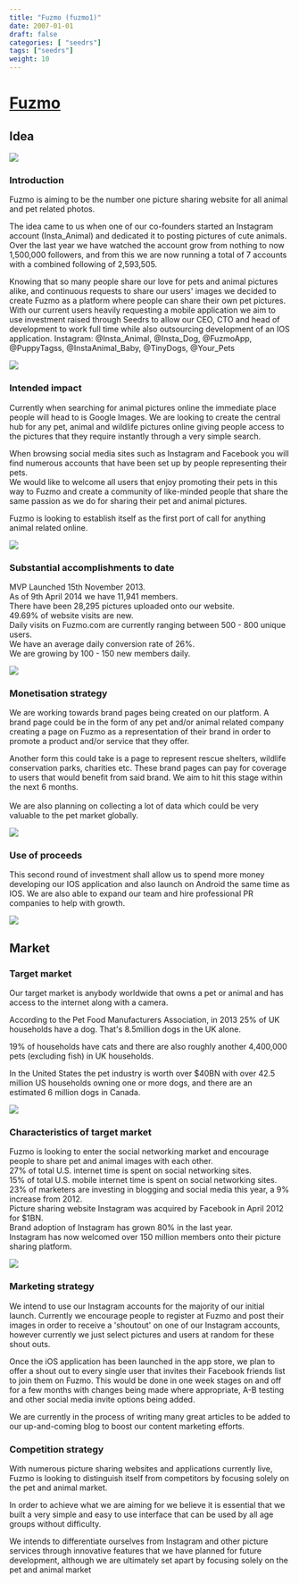 ```yaml
---
title: "Fuzmo (fuzmo1)"
date: 2007-01-01
draft: false
categories: [ "seedrs"]
tags: ["seedrs"]
weight: 10
---
```


# [Fuzmo](https://www.seedrs.com/fuzmo1)

## Idea

![](/img/seedrs/uploads/startup/section_image/image/1108/i68bbuoyxt5dcvkyobfekipxxtjgqhp/IG_INSTA_ANIMAL.png?rect=216%2C81%2C1003%2C510&w=600&fit=clip&s=d272c08212ac7f604c1da3a663a2a3f7)

### Introduction

Fuzmo is aiming to be the number one picture sharing website for all animal and pet related photos.

The idea came to us when one of our co-founders started an Instagram account (Insta_Animal) and dedicated it to posting pictures of cute animals. Over the last year we have watched the account grow from nothing to now 1,500,000 followers, and from this we are now running a total of 7 accounts with a combined following of 2,593,505.

Knowing that so many people share our love for pets and animal pictures alike, and continuous requests to share our users' images we decided to create Fuzmo as a platform where people can share their own pet pictures. With our current users heavily requesting a mobile application we aim to use investment raised through Seedrs to allow our CEO, CTO and head of development to work full time while also outsourcing development of an IOS application. Instagram: @Insta_Animal, @Insta_Dog, @FuzmoApp, @PuppyTagss, @InstaAnimal_Baby, @TinyDogs, @Your_Pets

![](/img/seedrs/uploads/startup/section_image/image/1109/fcyo63y7a4wvnj8f2vdo92xtbtcx2gc/FUZMO_PROFILE.png?rect=148%2C0%2C1142%2C532&w=600&fit=clip&s=3e04f5731fc4e8b27d40b9f777a6e96a)

### Intended impact

Currently when searching for animal pictures online the immediate place people will head to is Google Images. We are looking to create the central hub for any pet, animal and wildlife pictures online giving people access to the pictures that they require instantly through a very simple search.

When browsing social media sites such as Instagram and Facebook you will find numerous accounts that have been set up by people representing their pets. <br>We would like to welcome all users that enjoy promoting their pets in this way to Fuzmo and create a community of like-minded people that share the same passion as we do for sharing their pet and animal pictures.

Fuzmo is looking to establish itself as the first port of call for anything animal related online.

![](/img/seedrs/uploads/startup/section_image/image/1110/j07ju05iblmyi2hq7g41uqbthcjskcl/FUZMO_EXPLORE.png?rect=148%2C0%2C1137%2C718&w=600&fit=clip&s=06bfc1afe3b06aec0324b71840f657b6)

### Substantial accomplishments to date

MVP Launched 15th November 2013. <br>As of 9th April 2014 we have 11,941 members. <br>There have been 28,295 pictures uploaded onto our website. <br>49.69% of website visits are new. <br>Daily visits on Fuzmo.com are currently ranging between 500 - 800 unique users. <br>We have an average daily conversion rate of 26%. <br>We are growing by 100 - 150 new members daily.

![](/img/seedrs/uploads/startup/section_image/image/1117/to348xk5xxslkzhf7tobookdb012bvr/Screen_Shot_2014-04-09_at_10.34.12.png?rect=0%2C178%2C616%2C158&w=600&fit=clip&s=580815319921e1fb1fda891bdbf2593b)

### Monetisation strategy

We are working towards brand pages being created on our platform. A brand page could be in the form of any pet and/or animal related company creating a page on Fuzmo as a representation of their brand in order to promote a product and/or service that they offer.

Another form this could take is a page to represent rescue shelters, wildlife conservation parks, charities etc. These brand pages can pay for coverage to users that would benefit from said brand. We aim to hit this stage within the next 6 months. <br> <br>We are also planning on collecting a lot of data which could be very valuable to the pet market globally.

![](/img/seedrs/uploads/startup/section_image/image/1112/5tvx6u7mis9hosvl79oluxx8nt5fm4a/FUZMO_EDIT_ACCOUNT.png?rect=148%2C0%2C1147%2C703&w=600&fit=clip&s=9f4bb4f9de4f12560625318ebd734bfc)

### Use of proceeds

This second round of investment shall allow us to spend more money developing our IOS application and also launch on Android the same time as IOS. We are also able to expand our team and hire professional PR companies to help with growth.

![](/img/seedrs/uploads/startup/section_image/image/1113/m05lya27hc1q73e4p4n8nw81rt5oyz1/IG_FUZMOAPP.png?rect=211%2C86%2C1012%2C490&w=600&fit=clip&s=9ccf7c8f96f9306d7127fb357028460b)

## Market

### Target market

Our target market is anybody worldwide that owns a pet or animal and has access to the internet along with a camera.

According to the Pet Food Manufacturers Association, in 2013 25% of UK households have a dog. That's 8.5million dogs in the UK alone.

19% of households have cats and there are also roughly another 4,400,000 pets (excluding fish) in UK households.

In the United States the pet industry is worth over $40BN with over 42.5 million US households owning one or more dogs, and there are an estimated 6 million dogs in Canada.

![](/img/seedrs/uploads/startup/section_image/image/1114/matrzgr1qa31iwjm32sptnq99zfzl83/FUZMO_NOTIFICATIONS.png?rect=422%2C0%2C840%2C725&w=600&fit=clip&s=1c38715b7ce6bff1f55f0dbdc398268c)

### Characteristics of target market

Fuzmo is looking to enter the social networking market and encourage people to share pet and animal images with each other. <br>27% of total U.S. internet time is spent on social networking sites. <br>15% of total U.S. mobile internet time is spent on social networking sites. <br>23% of marketers are investing in blogging and social media this year, a 9% increase from 2012. <br>Picture sharing website Instagram was acquired by Facebook in April 2012 for $1BN. <br>Brand adoption of Instagram has grown 80% in the last year. <br>Instagram has now welcomed over 150 million members onto their picture sharing platform.

![](/img/seedrs/uploads/startup/section_image/image/1115/3ure19sxhofcuagmmqc3de9xuczsw3m/FUZMO_PHOTO_UPLOAD.png?rect=436%2C0%2C840%2C723&w=600&fit=clip&s=26276bcd97ba6571c8e58946a3cc731e)

### Marketing strategy

We intend to use our Instagram accounts for the majority of our initial launch. Currently we encourage people to register at Fuzmo and post their images in order to receive a 'shoutout' on one of our Instagram accounts, however currently we just select pictures and users at random for these shout outs.

Once the iOS application has been launched in the app store, we plan to offer a shout out to every single user that invites their Facebook friends list to join them on Fuzmo. This would be done in one week stages on and off for a few months with changes being made where appropriate, A-B testing and other social media invite options being added.

We are currently in the process of writing many great articles to be added to our up-and-coming blog to boost our content marketing efforts.

### Competition strategy

With numerous picture sharing websites and applications currently live, Fuzmo is looking to distinguish itself from competitors by focusing solely on the pet and animal market.

In order to achieve what we are aiming for we believe it is essential that we built a very simple and easy to use interface that can be used by all age groups without difficulty.

We intends to differentiate ourselves from Instagram and other picture services through innovative features that we have planned for future development, although we are ultimately set apart by focusing solely on the pet and animal market

